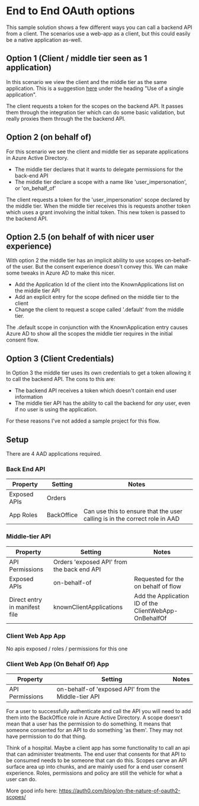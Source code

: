 # End to End OAuth options

This sample solution shows a few different ways you can call a backend API from a client. The scenarios use 
a web-app as a client, but this could easily be a native application as-well.

## Option 1 (Client / middle tier seen as 1 application)
In this scenario we view the client and the middle tier as the same application. This is a suggestion [here](https://docs.microsoft.com/en-us/azure/active-directory/develop/v2-oauth2-on-behalf-of-flow) under the heading "Use of a single application".

The client requests a token for the scopes on the backend API. It passes them through the integration tier which can do some basic validation, but really proxies them through the the backend API.


## Option 2 (on behalf of)
For this scenario we see the client and middle tier as separate applications in Azure Active Directory.
- The middle tier declares that it wants to delegate permissions for the back-end API
- The middle tier declare a scope with a name like 'user_impersonation', or 'on_behalf_of'

The client requests a token for the 'user_impersonation' scope declared by the middle tier. When the middle tier receives this is requests another token which uses a grant involving the initial token. This new token is passed to the backend API.


## Option 2.5 (on behalf of with nicer user experience)
With option 2 the middle tier has an implicit ability to use scopes on-behalf-of the user. But the consent experience doesn't convey this. We can make some tweaks in Azure AD to make this nicer.
- Add the Application Id of the client into the KnownApplications list on the middle tier API
- Add an explicit entry for the scope defined on the middle tier to the client
- Change the client to request a scope called '.default' from the middle tier.

The .default scope in conjunction with the KnownApplication entry causes Azure AD to show all the scopes the middle tier requires in the initial consent flow.

## Option 3 (Client Credentials)
In Option 3 the middle tier uses its own credentials to get a token allowing it to call the backend API.
The cons to this are:
 - The backend API receives a token which doesn't contain end user information
 - The middle tier API has the ability to call the backend for _any_ user, even if no user is using the application.

For these reasons I've not added a sample project for this flow.


## Setup

There are 4 AAD applications required.

### Back End API
| Property | Setting | Notes |
| --- | --- | --- |
| Exposed APIs | Orders |
| App Roles | BackOffice | Can use this to ensure that the user calling is in the correct role in AAD

### Middle-tier API
| Property | Setting | Notes |
| --- | --- | --- |
| API Permissions | Orders 'exposed API' from the back end API |
| Exposed APIs | on-behalf-of | Requested for the on behalf of flow
| Direct entry in manifest file | knownClientApplications | Add the Application ID of the ClientWebApp-OnBehalfOf |

### Client Web App App
No apis exposed / roles / permissions for this one

### Client Web App (On Behalf Of) App
| Property | Setting | Notes |
| --- | --- | --- |
| API Permissions | on-behalf-of 'exposed API' from the Middle-tier API |


For a user to successfully authenticate and call the API you will need to add them into the BackOffice role in Azure Active Directory. 
A scope doesn't mean that a user has the permission to do something. It means that someone consented for an API to do something 'as them'. They may not have permission to do that thing.

Think of a hospital. Maybe a client app has some functionality to call an api that can administer treatments. The end user that consents for that API to be consumed needs to be someone that can do this. Scopes carve an API surface area up into chunks, and are mainly used for a end user consent experience. Roles, permissions and policy are still the vehicle for what a user can do.

More good info here: https://auth0.com/blog/on-the-nature-of-oauth2-scopes/
